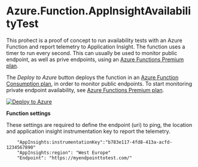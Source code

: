 # Azure.Function.AppInsightAvailabilityTest

This prohect is a proof of concept to run availability tests with an Azure Function and report telemetry to Application Insight. The function uses a timer to run every second. This can usually be used to monitor public endpoint, as well as prive endpoints, using an [Azure Functions Premium plan](https://docs.microsoft.com/en-us/azure/azure-functions/functions-premium-plan).


The *Deploy to Azure* button deploys the function in an [Azure Function Consumption plan](https://azure.microsoft.com/en-us/pricing/details/functions/), in order to monitor public endpoints. To start monitoring private endpoint availability, see [Azure Functions Premium plan](https://docs.microsoft.com/en-us/azure/azure-functions/functions-premium-plan).

 [![Deploy to Azure](http://azuredeploy.net/deploybutton.png)](https://azuredeploy.net/)

**Function settings**

These settings are required to define the endpoint (uri) to ping, the location and application insight instrumentation key to report the telemetry.

        "AppInsights:instrumentationKey":"b783e117-4fd8-413a-acfd-1234567890"
        "AppInsights:region": "West Europe"
        "Endpoint": "https://myendpointtotest.com/"
        

